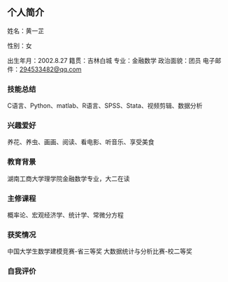 ## 个人简介
姓名：黄一芷

性别：女

出生年月：2002.8.27
籍贯：吉林白城
专业：金融数学
政治面貌：团员
电子邮件：294533482@qq.com
### 技能总结
C语言、Python、matlab、R语言、SPSS、Stata、视频剪辑、数据分析
### 兴趣爱好
养花、养虫、画画、阅读、看电影、听音乐、享受美食
### 教育背景
湖南工商大学理学院金融数学专业，大二在读
### 主修课程
概率论、宏观经济学、统计学、常微分方程
### 获奖情况
中国大学生数学建模竞赛-省三等奖
大数据统计与分析比赛-校二等奖
### 自我评价

